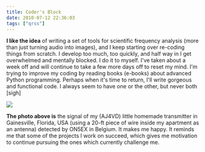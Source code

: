 ```yaml
---
title: Coder's Block
date: 2010-07-12 22:36:03
tags: ["qrss"]
---
```




__I like the idea__ of writing a set of tools for scientific frequency analysis (more than just turning audio into images), and I keep starting over re-coding things from scratch. I develop too much, too quickly, and half way in I get overwhelmed and mentally blocked. I do it to myself. I've taken about a week off and will continue to take a few more days off to reset my mind. I'm trying to improve my coding by reading books (e-books) about advanced Python programming. Perhaps when it's time to return, I'll write gorgeous and functional code. I always seem to have one or the other, but never both \[sigh\]

<div class="text-center img-border">

![](https://swharden.com/static/2010/07/12/qrss_aj4vd_belgium.jpg)

</div>

__The photo above is__ the signal of my (AJ4VD) little homemade transmitter in Gainesville, Florida, USA (using a 20-ft piece of wire inside my apartment as an antenna) detected by ON5EX in Belgium. It makes me happy. It reminds me that some of the projects I work on succeed, which gives me motivation to continue pursuing the ones which currently challenge me.

